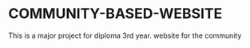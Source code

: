 # COMMUNITY-BASED-WEBSITE
 This is a major project for diploma 3rd year.
 website for the community
 
